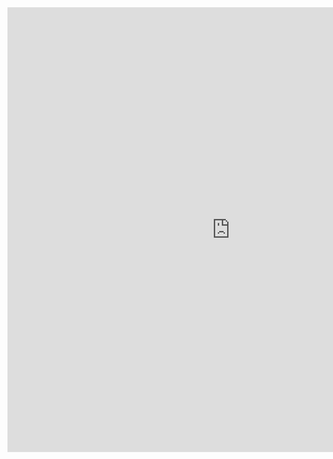 <iframe width="1000" height="1000" frameborder="0" scrolling="no" allowfullscreen src="https://airomaps.geohive.ie/dho/?extent=-812929.4747%2C7007263.3335%2C-617250.6823%2C7108007.3367%2C102100"></iframe>
